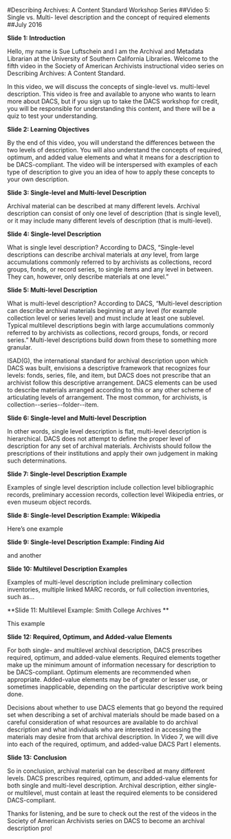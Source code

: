 ﻿#Describing Archives: A Content Standard Workshop Series
##Video 5: Single vs. Multi- level description and the concept of required elements
##July 2016
<br/>

**Slide 1: Introduction**

Hello, my name is Sue Luftschein and I am the Archival and Metadata Librarian at the University of Southern California Libraries. Welcome to the fifth video in the Society of American Archivists instructional video series on Describing Archives: A Content Standard.

In this video, we will discuss the concepts of single-level vs. multi-level description. This video is free and available to anyone who wants to learn more about DACS, but if you sign up to take the DACS workshop for credit, you will be responsible for understanding this content, and there will be a quiz to test your understanding.

**Slide 2: Learning Objectives**

By the end of this video, you will understand the differences between the two levels of description. You will also understand the concepts of required, optimum, and added value elements and what it means for a description to be DACS-compliant. The video will be interspersed with examples of each type of description to give you an idea of how to apply these concepts to your own description.

**Slide 3: Single-level and Multi-level Description**

Archival material can be described at many different levels. Archival description can consist of only one level of description (that is single level), or it may include many different levels of description (that is multi-level).

**Slide 4: Single-level Description**

What is single level description? According to DACS, “Single-level descriptions can describe archival materials at *any* level, from large accumulations commonly referred to by archivists as collections, record groups, fonds, or record series, to single items and any level in between. They can, however, only describe materials at one level.”

**Slide 5: Multi-level Description**

What is multi-level description? According to DACS, “Multi-level description can describe archival materials beginning at any level (for example collection level or series level) and must include at least one sublevel. Typical multilevel descriptions begin with large accumulations commonly referred to by archivists as collections, record groups, fonds, or record series.” Multi-level descriptions build down from these to something more granular.

ISAD(G), the international standard for archival description upon which DACS was built, envisions a descriptive framework that recognizes four levels: fonds, series, file, and item, but DACS does not prescribe that an archivist follow this descriptive arrangement. DACS elements can be used to describe materials arranged according to this or any other scheme of articulating levels of arrangement. The most common, for archivists, is collection--series--folder--item.

**Slide 6: Single-level and Multi-level Description**

In other words, single level description is flat, multi-level description is hierarchical. DACS does not attempt to define the proper level of description for any set of archival materials. Archivists should follow the prescriptions of their institutions and apply their own judgement in making such determinations.

**Slide 7: Single-level Description Example**

Examples of single level description include collection level bibliographic records, preliminary accession records, collection level Wikipedia entries, or even museum object records.

**Slide 8: Single-level Description Example: Wikipedia**

Here’s one example

**Slide 9: Single-level Description Example: Finding Aid**

and another

**Slide 10: Multilevel Description Examples**

Examples of multi-level description include preliminary collection inventories, multiple linked MARC records, or full collection inventories, such as...

**Slide 11: Multilevel Example: Smith College Archives **

This example

**Slide 12: Required, Optimum, and Added-value Elements**

For both single- and multilevel archival description, DACS prescribes required, optimum, and added-value elements. Required elements together make up the minimum amount of information necessary for description to be DACS-compliant. Optimum elements are recommended when appropriate. Added-value elements may be of greater or lesser use, or sometimes inapplicable, depending on the particular descriptive work being done.

Decisions about whether to use DACS elements that go beyond the required set when describing a set of archival materials should be made based on a careful consideration of what resources are available to do archival description and what individuals who are interested in accessing the materials may desire from that archival description. In Video 7, we will dive into each of the required, optimum, and added-value DACS Part I elements.

**Slide 13:** **Conclusion**

So in conclusion, archival material can be described at many different levels. DACS prescribes required, optimum, and added-value elements for both single and multi-level description. Archival description, either single- or multilevel, must contain at least the required elements to be considered DACS-compliant.

Thanks for listening, and be sure to check out the rest of the videos in the Society of American Archivists series on DACS to become an archival description pro!
